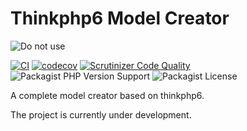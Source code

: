 Thinkphp6 Model Creator
===
![Do not use](https://img.shields.io/badge/Under%20development-Don't%20use-red)

[![CI](https://github.com/aspirantzhang/thinkphp6-model-creator/actions/workflows/ci.yml/badge.svg)](https://github.com/aspirantzhang/thinkphp6-model-creator/actions/workflows/ci.yml)
[![codecov](https://codecov.io/gh/aspirantzhang/thinkphp6-model-creator/branch/main/graph/badge.svg?token=L3W10O6FW5)](https://codecov.io/gh/aspirantzhang/thinkphp6-model-creator)
[![Scrutinizer Code Quality](https://scrutinizer-ci.com/g/aspirantzhang/thinkphp6-model-creator/badges/quality-score.png?b=main)](https://scrutinizer-ci.com/g/aspirantzhang/thinkphp6-model-creator/?branch=main)
![Packagist PHP Version Support](https://img.shields.io/packagist/php-v/aspirantzhang/thinkphp6-model-creator)
![Packagist License](https://img.shields.io/packagist/l/aspirantzhang/thinkphp6-model-creator)

A complete model creator based on thinkphp6.

The project is currently under development.
